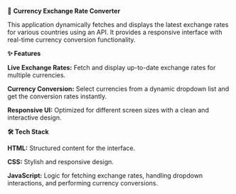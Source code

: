 **💱** **Currency Exchange Rate Converter**

This application dynamically fetches and displays the latest exchange rates for various countries using an API. 
It provides a responsive interface with real-time currency conversion functionality.

**✨ Features**

**Live Exchange Rates:** Fetch and display up-to-date exchange rates for multiple currencies.

**Currency Conversion:** Select currencies from a dynamic dropdown list and get the conversion rates instantly.

**Responsive UI:** Optimized for different screen sizes with a clean and interactive design.

**🛠️ Tech Stack**

**HTML:** Structured content for the interface.

**CSS:** Stylish and responsive design.

**JavaScript:** Logic for fetching exchange rates, handling dropdown interactions, and performing currency conversions.
